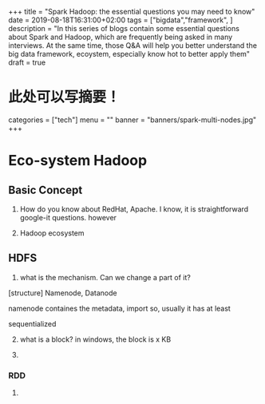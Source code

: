 +++
title = "Spark Hadoop: the essential questions you may need to know"
date = 2019-08-18T16:31:00+02:00
tags = ["bigdata","framework", ]
description = "In this series of blogs contain some essential questions about Spark and Hadoop, which are frequently being asked in many interviews. At the same time, those Q&A will help you better understand the big data framework, ecoystem, especially know hot to better apply them"
draft = true
# 此处可以写摘要！
categories = ["tech"]
menu = ""
banner = "banners/spark-multi-nodes.jpg"
+++


# Eco-system Hadoop 

## Basic Concept
1.  How do you know about RedHat, Apache.
I know, it is straightforward google-it questions. however

2. Hadoop ecosystem



## HDFS

1. what is the mechanism. Can we change a part of it?

[structure] Namenode, Datanode

namenode containes the metadata, import so, usually it has at least

sequentialized

2. what is a block? 
   in windows, the block is x KB 
       
3. 

### RDD
1. 



